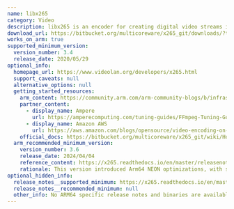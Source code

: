 ```yaml
---
name: libx265
category: Video
description: libx265 is an encoder for creating digital video streams in the High Efficiency Video Coding (HEVC/H. 265) video compression format.
download_url: https://bitbucket.org/multicoreware/x265_git/downloads/?tab=tags
works_on_arm: true
supported_minimum_version:
  version_number: 3.4
  release_date: 2020/05/29
optional_info:
  homepage_url: https://www.videolan.org/developers/x265.html
  support_caveats: null
  alternative_options: null
  getting_started_resources:
    arm_content: https://community.arm.com/arm-community-blogs/b/infrastructure-solutions-blog/posts/reduce-h-265-high-res-encoding-costs-by-over-80-with-aws-graviton2-1207706725
    partner_content:
      - display_name: Ampere
        url: https://amperecomputing.com/tuning-guides/FFmpeg-Tuning-Guide
      - display_name: Amazon AWS
        url: https://aws.amazon.com/blogs/opensource/video-encoding-on-graviton-in-2025/
    official_docs: https://bitbucket.org/multicoreware/x265_git/wiki/Home
  arm_recommended_minimum_version:
    version_number: 3.6
    release_date: 2024/04/04
    reference_content: https://x265.readthedocs.io/en/master/releasenotes.html#version-3-6
    rationale: This version introduced Arm64 NEON optimizations, with several performance-critical C functions rewritten for AArch64. These changes delivered ~20% overall performance improvement.
optional_hidden_info:
  release_notes__supported_minimum: https://x265.readthedocs.io/en/master/releasenotes.html#version-3-4
  release_notes__recommended_minimum: null
  other_info: No ARM64 specific release notes and binaries are available. Building it from source.
---
```

